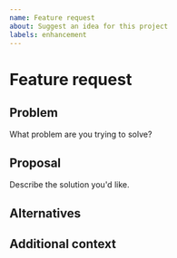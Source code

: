 ```yaml
---
name: Feature request
about: Suggest an idea for this project
labels: enhancement
---
```


# Feature request

## Problem

What problem are you trying to solve?

## Proposal

Describe the solution you'd like.

## Alternatives

## Additional context
